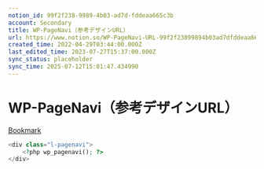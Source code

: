 ```yaml
---
notion_id: 99f2f238-9989-4b03-ad7d-fddeaa665c3b
account: Secondary
title: WP-PageNavi（参考デザインURL）
url: https://www.notion.so/WP-PageNavi-URL-99f2f23899894b03ad7dfddeaa665c3b
created_time: 2022-04-29T03:44:00.000Z
last_edited_time: 2023-07-27T15:37:00.000Z
sync_status: placeholder
sync_time: 2025-07-12T15:01:47.434990
---
```

# WP-PageNavi（参考デザインURL）

[Bookmark](https://www.taniweb.jp/blog/wp_reference/8071/)
```php
<div class="l-pagenavi">
	<?php wp_pagenavi(); ?>
</div>
```